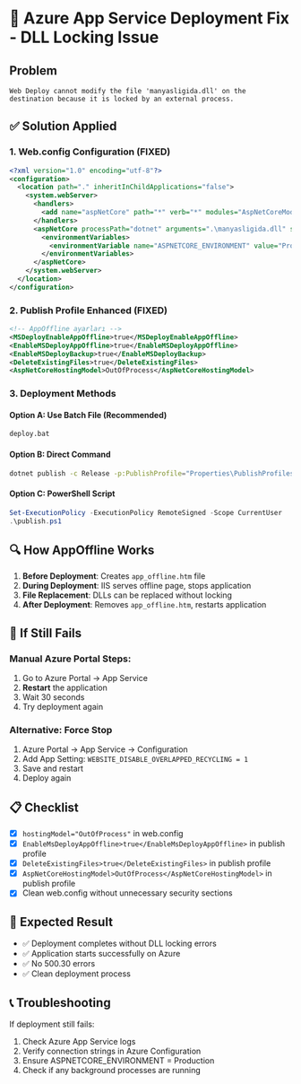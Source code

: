 # 🔧 Azure App Service Deployment Fix - DLL Locking Issue

## Problem
```
Web Deploy cannot modify the file 'manyasligida.dll' on the destination because it is locked by an external process.
```

## ✅ Solution Applied

### 1. Web.config Configuration (FIXED)
```xml
<?xml version="1.0" encoding="utf-8"?>
<configuration>
  <location path="." inheritInChildApplications="false">
    <system.webServer>
      <handlers>
        <add name="aspNetCore" path="*" verb="*" modules="AspNetCoreModuleV2" resourceType="Unspecified" />
      </handlers>
      <aspNetCore processPath="dotnet" arguments=".\manyasligida.dll" stdoutLogEnabled="true" stdoutLogFile=".\logs\stdout" hostingModel="OutOfProcess">
        <environmentVariables>
          <environmentVariable name="ASPNETCORE_ENVIRONMENT" value="Production" />
        </environmentVariables>
      </aspNetCore>
    </system.webServer>
  </location>
</configuration>
```

### 2. Publish Profile Enhanced (FIXED)
```xml
<!-- AppOffline ayarları -->
<MSDeployEnableAppOffline>true</MSDeployEnableAppOffline>
<EnableMSDeployAppOffline>true</EnableMSDeployAppOffline>
<EnableMSDeployBackup>true</EnableMSDeployBackup>
<DeleteExistingFiles>true</DeleteExistingFiles>
<AspNetCoreHostingModel>OutOfProcess</AspNetCoreHostingModel>
```

### 3. Deployment Methods

#### Option A: Use Batch File (Recommended)
```bash
deploy.bat
```

#### Option B: Direct Command
```bash
dotnet publish -c Release -p:PublishProfile="Properties\PublishProfiles\manyasligida-web-new - Web Deploy.pubxml"
```

#### Option C: PowerShell Script
```powershell
Set-ExecutionPolicy -ExecutionPolicy RemoteSigned -Scope CurrentUser
.\publish.ps1
```

## 🔍 How AppOffline Works

1. **Before Deployment**: Creates `app_offline.htm` file
2. **During Deployment**: IIS serves offline page, stops application
3. **File Replacement**: DLLs can be replaced without locking
4. **After Deployment**: Removes `app_offline.htm`, restarts application

## 🚨 If Still Fails

### Manual Azure Portal Steps:
1. Go to Azure Portal → App Service
2. **Restart** the application
3. Wait 30 seconds
4. Try deployment again

### Alternative: Force Stop
1. Azure Portal → App Service → Configuration
2. Add App Setting: `WEBSITE_DISABLE_OVERLAPPED_RECYCLING = 1`
3. Save and restart
4. Deploy again

## 📋 Checklist

- [x] `hostingModel="OutOfProcess"` in web.config
- [x] `EnableMsDeployAppOffline>true</EnableMsDeployAppOffline>` in publish profile
- [x] `DeleteExistingFiles>true</DeleteExistingFiles>` in publish profile
- [x] `AspNetCoreHostingModel>OutOfProcess</AspNetCoreHostingModel>` in publish profile
- [x] Clean web.config without unnecessary security sections

## 🎯 Expected Result
- ✅ Deployment completes without DLL locking errors
- ✅ Application starts successfully on Azure
- ✅ No 500.30 errors
- ✅ Clean deployment process

## 📞 Troubleshooting

If deployment still fails:
1. Check Azure App Service logs
2. Verify connection strings in Azure Configuration
3. Ensure ASPNETCORE_ENVIRONMENT = Production
4. Check if any background processes are running
